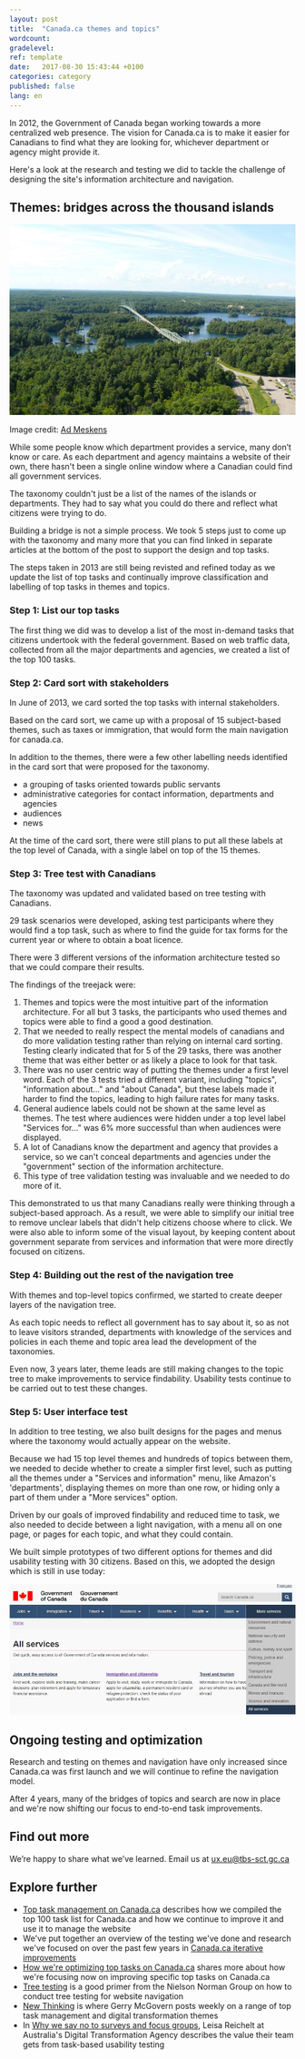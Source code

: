 ```yaml
---
layout: post
title:  "Canada.ca themes and topics"
wordcount: 
gradelevel: 
ref: template
date:   2017-08-30 15:43:44 +0100
categories: category
published: false
lang: en
---
```


In 2012, the Government of Canada began working towards a more centralized web presence. The vision for Canada.ca is to make it easier for Canadians to find what they are looking for, whichever department or agency might provide it. 

Here's a look at the research and testing we did to tackle the challenge of designing the site's information architecture and navigation.

## Themes: bridges across the thousand islands

<img class="img-responsive" alt="Bridge across the Thousand Islands" src="/images/thousand-islands-bridge_600x400.jpg">

Image credit: [Ad Meskens](https://commons.wikimedia.org/wiki/User:Ad_Meskens)

While some people know which department provides a service, many don’t know or care. As each department and agency maintains a website of their own, there hasn't been a single online window where a Canadian could find all government services.

The taxonomy couldn't just be a list of the names of the islands or departments. They had to say what you could do there and reflect what citizens were trying to do.

Building a bridge is not a simple process. We took 5 steps just to come up with the taxonomy and many more that you can find linked in separate articles at the bottom of the post to support the design and top tasks. 

The steps taken in 2013 are still being revisted and refined today as we update the list of top tasks and continually improve classification and labelling of top tasks in themes and topics.

### Step 1: List our top tasks

The first thing we did was to develop a list of the most in-demand tasks that citizens undertook with the federal government. Based on web traffic data, collected from all the major departments and agencies, we created a list of the top 100 tasks.

### Step 2: Card sort with stakeholders

In June of 2013, we card sorted the top tasks with internal stakeholders.

Based on the card sort, we came up with a proposal of 15 subject-based themes, such as taxes or immigration, that would form the main navigation for canada.ca.

In addition to the themes, there were a few other labelling needs identified in the card sort that were proposed for the taxonomy.
- a grouping of tasks oriented towards public servants
- administrative categories for contact information, departments and agencies
- audiences
- news 

At the time of the card sort, there were still plans to put all these labels at the top level of Canada, with a single label on top of the 15 themes.

### Step 3: Tree test with Canadians

The taxonomy was updated and validated based on tree testing with Canadians.

29 task scenarios were developed, asking test participants where they would find a top task, such as where to find the guide for tax forms for the current year or where to obtain a boat licence.

There were 3 different versions of the information architecture tested so that we could compare their results.

The findings of the treejack were:
1) Themes and topics were the most intuitive part of the information architecture. For all but 3 tasks, the participants who used themes and topics were able to find a good a good destination.
2) That we needed to really respect the mental models of canadians and do more validation testing rather than relying on internal card sorting. Testing clearly indicated that for 5 of the 29 tasks, there was another theme that was either better or as likely a place to look for that task.
3) There was no user centric way of putting the themes under a first level word. Each of the 3 tests tried a different variant, including "topics", "information about..." and "about Canada", but these labels made it harder to find the topics, leading to high failure rates for many tasks.
4) General audience labels could not be shown at the same level as themes. The test where audiences were hidden under a top level label "Services for..." was 6% more successful than when audiences were displayed.
5) A lot of Canadians know the department and agency that provides a service, so we can't conceal departments and agencies under the "government" section of the information architecture.
6) This type of tree validation testing was invaluable and we needed to do more of it. 

<!-- insert image of treejack here -->

<!-- The tree we provided during the testing reflected both the theme and topic structure as well as the other structures that came out of the card sort. *not sure we need this para* -->

This demonstrated to us that many Canadians really were thinking through a subject-based approach. As a result, we were able to simplify our initial tree to remove unclear labels that didn't help citizens choose where to click. We were also able to inform some of the visual layout, by keeping content about government separate from services and information that were more directly focused on citizens.

### Step 4: Building out the rest of the navigation tree

With themes and top-level topics confirmed, we started to create deeper layers of the navigation tree. 

As each topic needs to reflect all government has to say about it, so as not to leave visitors stranded, departments with knowledge of the services and policies in each theme and topic area lead the development of the taxonomies.

Even now, 3 years later, theme leads are still making changes to the topic tree to make improvements to service findability. Usability  tests continue to be carried out to test these changes.

### Step 5: User interface test

In addition to tree testing, we also built designs for the pages and menus where the taxonomy would actually appear on the website. 

Because we had 15 top level themes and hundreds of topics between them, we needed to decide whether to create a simpler first level, such as putting all the themes under a "Services and information" menu, like Amazon's 'departments', displaying themes on more than one row, or hiding only a part of them under a "More services" option. 

<!-- para above: don't really recall this being part of the prototypes that we built, but it was a long time ago. are there screencaps? -->

Driven by our goals of improved findability and reduced time to task, we also needed to decide between a light navigation, with a menu all on one page, or pages for each topic, and what they could contain.

We built simple prototypes of two different options for themes and did usability testing with 30 citizens. Based on this, we adopted the design which is still in use today:

<img class="img-responsive" alt="Themes on canada.ca" src="/images/themes_1000x457.jpg">

## Ongoing testing and optimization

Research and testing on themes and navigation have only increased since Canada.ca was first launch and we will continue to refine the navigation model.

After 4 years, many of the bridges of topics and search are now in place and we're now shifting our focus to end-to-end task improvements.

## Find out more

We’re happy to share what we’ve learned. Email us at ux.eu@tbs-sct.gc.ca

## Explore further

* [Top task management on Canada.ca]() describes how we compiled the top 100 task list for Canada.ca and how we continue to improve it and use it to manage the website
* We've put together an overview of the testing we've done and research we've focused on over the past few years in [Canada.ca iterative improvements](https://canada-ca.github.io/category/2017/09/11/iterative-improvements.html)
* [How we're optimizing top tasks on Canada.ca](https://canada-ca.github.io/category/2017/08/21/optimization-overview.html) shares more about how we're focusing now on improving specific top tasks on Canada.ca
* [Tree testing](https://www.nngroup.com/articles/tree-testing/) is a good primer from the Nielson Norman Group on how to conduct tree testing for website navigation
* [New Thinking](http://gerrymcgovern.com/new-thinking/) is where Gerry McGovern posts weekly on a range of top task management and digital transformation themes 
* In [Why we say no to surveys and focus groups](https://www.dta.gov.au/blog/surveys-and-focus-groups/), Leisa Reichelt at Australia's Digital Transformation Agency describes the value their team gets from task-based usability testing
